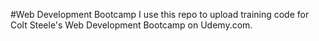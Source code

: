 #Web Development Bootcamp
I use this repo to upload training code for Colt Steele's Web Development Bootcamp on Udemy.com.
